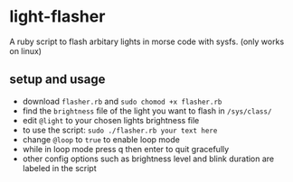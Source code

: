 # light-flasher
A ruby script to flash arbitary lights in morse code with sysfs. (only works on linux)
## setup and usage
- download ``flasher.rb`` and ``sudo chomod +x flasher.rb``
- find the ``brightness`` file of the light you want to flash in ``/sys/class/``
- edit ``@light`` to your chosen lights brightness file
- to use the script: ``sudo ./flasher.rb your text here``
- change ``@loop`` to ``true`` to enable loop mode
- while in loop mode press q then enter to quit gracefully
- other config options such as brightness level and blink duration are labeled in the script
